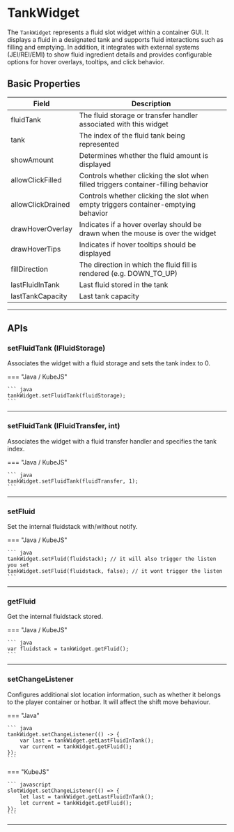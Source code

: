 # TankWidget

The `TankWidget` represents a fluid slot widget within a container GUI. It displays a fluid in a designated tank and supports fluid interactions such as filling and emptying. In addition, it integrates with external systems (JEI/REI/EMI) to show fluid ingredient details and provides configurable options for hover overlays, tooltips, and click behavior.

## Basic Properties

| Field              | Description                                                                                  |
|--------------------|----------------------------------------------------------------------------------------------|
| fluidTank          | The fluid storage or transfer handler associated with this widget                            |
| tank               | The index of the fluid tank being represented                                                |
| showAmount         | Determines whether the fluid amount is displayed                                             |
| allowClickFilled   | Controls whether clicking the slot when filled triggers container-filling behavior           |
| allowClickDrained  | Controls whether clicking the slot when empty triggers container-emptying behavior           |
| drawHoverOverlay   | Indicates if a hover overlay should be drawn when the mouse is over the widget                 |
| drawHoverTips      | Indicates if hover tooltips should be displayed                                              |
| fillDirection      | The direction in which the fluid fill is rendered (e.g. DOWN_TO_UP)                           |
| lastFluidInTank      | Last fluid stored in the tank                           |
| lastTankCapacity      | Last tank capacity                          |


---

## APIs

### setFluidTank (IFluidStorage)

Associates the widget with a fluid storage and sets the tank index to 0.

=== "Java / KubeJS"

    ``` java
    tankWidget.setFluidTank(fluidStorage);
    ```

---

### setFluidTank (IFluidTransfer, int)

Associates the widget with a fluid transfer handler and specifies the tank index.

=== "Java / KubeJS"

    ``` java
    tankWidget.setFluidTank(fluidTransfer, 1);
    ```

---

### setFluid

Set the internal fluidstack with/without notify.

=== "Java / KubeJS"

    ``` java
    tankWidget.setFluid(fluidstack); // it will also trigger the listen you set
    tankWidget.setFluid(fluidstack, false); // it wont trigger the listen
    ```

---

### getFluid

Get the internal fluidstack stored.

=== "Java / KubeJS"

    ``` java
    var fluidstack = tankWidget.getFluid();
    ```
---

### setChangeListener

Configures additional slot location information, such as whether it belongs to the player container or hotbar. It will affect the shift move behaviour.

=== "Java"

    ``` java
    tankWidget.setChangeListener(() -> {
        var last = tankWidget.getLastFluidInTank();
        var current = tankWidget.getFluid();
    });
    ```

=== "KubeJS"

    ``` javascript
    slotWidget.setChangeListener(() => {
        let last = tankWidget.getLastFluidInTank();
        let current = tankWidget.getFluid();
    });
    ```

---